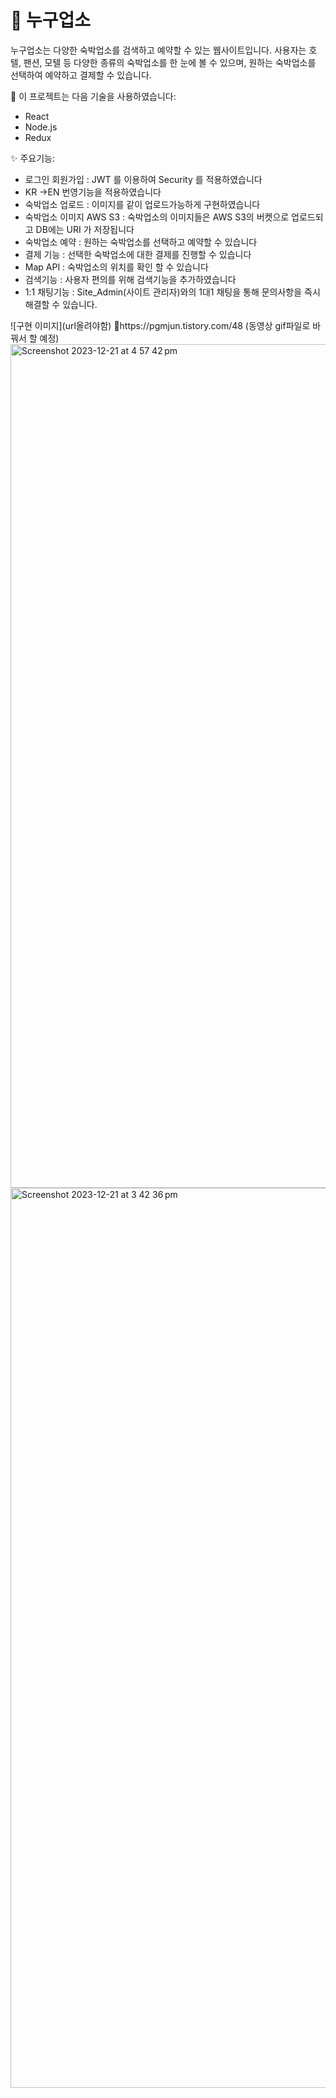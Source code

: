 
<h1>🏨 누구업소</h1>
<p>누구업소는 다양한 숙박업소를 검색하고 예약할 수 있는 웹사이트입니다. 사용자는 호텔, 팬션, 모텔 등 다양한 종류의 숙박업소를 한 눈에 볼 수 있으며, 원하는 숙박업소를 선택하여 예약하고 결제할 수 있습니다.</p>

<p>🚀 이 프로젝트는 다음 기술을 사용하였습니다:</p>
<div>
  <ul>
    <li>React</li>
    <li>Node.js</li>
    <li>Redux</li>
  </ul>
</div>
<p>✨ 주요기능:</p>
<div>
  <ul>
    <li>로그인 회원가입 : JWT 를 이용하여 Security 를 적용하였습니다</li>
    <li>KR ->EN 번영기능을 적용하였습니다</li>
    <li>숙박업소 업로드 : 이미지를 같이 업로드가능하게 구현하였습니다</li>
    <li>숙박업소 이미지 AWS S3 : 숙박업소의 이미지들은 AWS S3의 버켓으로 업로드되고 DB에는 URI 가 저장됩니다</li>
    <li>숙박업소 예약 : 원하는 숙박업소를 선택하고 예약할 수 있습니다</li>
    <li>결제 기능 : 선택한 숙박업소에 대한 결제를 진행할 수 있습니다</li>
    <li>Map API : 숙박업소의 위치를 확인 할 수 있습니다</li>
    <li>검색기능 : 사용자 편의를 위해 검색기능을 추가하였습니다</li>
    <li>1:1 채팅기능 : Site_Admin(사이트 관리자)와의 1대1 채팅을 통해 문의사항을 즉시 해결할 수 있습니다.</li>
  </ul>
</div>
<div>
  ![구현 이미지](url올려야함)
  https://pgmjun.tistory.com/48 (동영상 gif파일로 바꿔서 할 예정)
  <div>
<img width="1350" alt="Screenshot 2023-12-21 at 4 57 42 pm" src="https://github.com/henryKyuhyun/HotelKP/assets/118201123/d682c901-7d84-448b-8527-7b31a3ab56cb">
<img width="1440" alt="Screenshot 2023-12-21 at 3 42 36 pm" src="https://github.com/henryKyuhyun/HotelKP/assets/118201123/ee3d1ac1-08d4-4370-9c95-95cce178c07b">

    
  </div>
</div>


